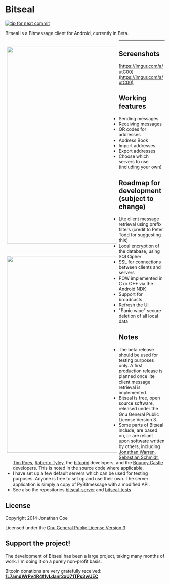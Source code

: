Bitseal
=======

[![tip for next commit](https://tip4commit.com/projects/1001.svg)](https://tip4commit.com/github/JonathanCoe/bitseal)

Bitseal is a Bitmessage client for Android, currently in Beta. 

<img src="https://i.imgur.com/45OuinZ.png" align="left" height="620" width="349" hspace="5" vspace="20">
<img src="https://i.imgur.com/R2xgeDW.png" align="left" height="620" width="349" hspace="5" vspace="20">

---------------
Screenshots
---------------
[https://imgur.com/a/utC00](https://imgur.com/a/utC00)


Working features
---------------
+ Sending messages
+ Receiving messages
+ QR codes for addresses
+ Address Book
+ Import addresses
+ Export addresses
+ Choose which servers to use (including your own)


Roadmap for development (subject to change)
---------------
+ Lite client message retrieval using prefix filters (credit to Peter Todd for suggesting this)
+ Local encryption of the database, using SQLCipher
+ SSL for connections between clients and servers
+ POW implemented in C or C++ via the Android NDK
+ Support for broadcasts
+ Refresh the UI
+ "Panic wipe" secure deletion of all local data


Notes
---------------
+ The beta release should be used for testing purposes only. A first production release is planned once lite client message retrieval is implemented.
+ Bitseal is free, open source software, released under the Gnu General Public License Version 3. 
+ Some parts of Bitseal include, are based on, or are reliant upon software written by others, including [Jonathan Warren](https://github.com/Atheros1), [Sebastian Schmidt](https://github.com/ISibboI), [Tim Roes](https://github.com/timroes), [Roberto Tyley](https://github.com/rtyley), the [bitcoinj](https://github.com/bitcoinj/bitcoinj) developers, and the [Bouncy Castle](https://www.bouncycastle.org/java.html) developers. This is noted in the source code where applicable.
+ I have set up a few default servers which can be used for testing purposes. Anyone is free to set up and use their own. The server application is simply a copy of PyBitmessage with a modified API. 
+ See also the repositories [bitseal-server](https://github.com/JonathanCoe/bitseal-server) and [bitseal-tests](https://github.com/JonathanCoe/bitseal-tests)


License
---------------
Copyright 2014 Jonathan Coe

Licensed under the [Gnu General Public License Version 3](https://www.gnu.org/licenses/gpl-3.0.html)


Support the project!
---------------
The development of Bitseal has been a large project, taking many months of work. I'm doing it on a purely non-profit basis. 

Bitcoin donations are very gratefully received: 
[**1L7amdWrPv4R4f1vLdanr2xU71TPs3wUEC**](https://www.blocktrail.com/address/1L7amdWrPv4R4f1vLdanr2xU71TPs3wUEC)
